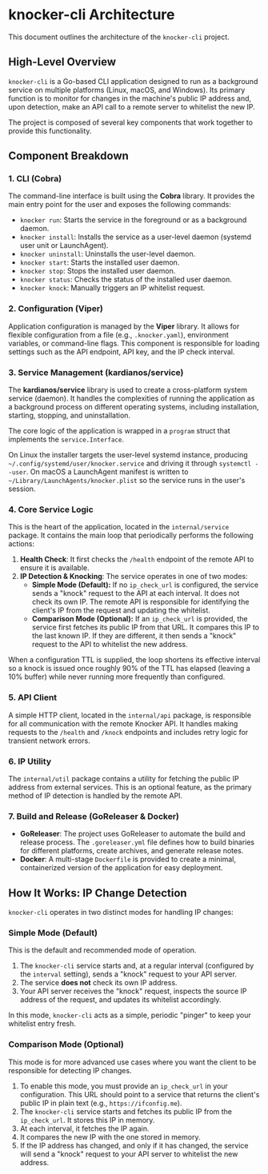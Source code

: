 # knocker-cli Architecture

This document outlines the architecture of the `knocker-cli` project.

## High-Level Overview

`knocker-cli` is a Go-based CLI application designed to run as a background service on multiple platforms (Linux, macOS, and Windows). Its primary function is to monitor for changes in the machine's public IP address and, upon detection, make an API call to a remote server to whitelist the new IP.

The project is composed of several key components that work together to provide this functionality.



## Component Breakdown

### 1. CLI (Cobra)

The command-line interface is built using the **Cobra** library. It provides the main entry point for the user and exposes the following commands:

- `knocker run`: Starts the service in the foreground or as a background daemon.
- `knocker install`: Installs the service as a user-level daemon (systemd user unit or LaunchAgent).
- `knocker uninstall`: Uninstalls the user-level daemon.
- `knocker start`: Starts the installed user daemon.
- `knocker stop`: Stops the installed user daemon.
- `knocker status`: Checks the status of the installed user daemon.
- `knocker knock`: Manually triggers an IP whitelist request.

### 2. Configuration (Viper)

Application configuration is managed by the **Viper** library. It allows for flexible configuration from a file (e.g., `.knocker.yaml`), environment variables, or command-line flags. This component is responsible for loading settings such as the API endpoint, API key, and the IP check interval.

### 3. Service Management (kardianos/service)

The **kardianos/service** library is used to create a cross-platform system service (daemon). It handles the complexities of running the application as a background process on different operating systems, including installation, starting, stopping, and uninstallation.

The core logic of the application is wrapped in a `program` struct that implements the `service.Interface`.

On Linux the installer targets the user-level systemd instance, producing `~/.config/systemd/user/knocker.service` and driving it through `systemctl --user`. On macOS a LaunchAgent manifest is written to `~/Library/LaunchAgents/knocker.plist` so the service runs in the user's session.

### 4. Core Service Logic

This is the heart of the application, located in the `internal/service` package. It contains the main loop that periodically performs the following actions:

1. **Health Check**: It first checks the `/health` endpoint of the remote API to ensure it is available.
2. **IP Detection & Knocking**: The service operates in one of two modes:
    - **Simple Mode (Default):** If no `ip_check_url` is configured, the service sends a "knock" request to the API at each interval. It does not check its own IP. The remote API is responsible for identifying the client's IP from the request and updating the whitelist.
    - **Comparison Mode (Optional):** If an `ip_check_url` is provided, the service first fetches its public IP from that URL. It compares this IP to the last known IP. If they are different, it then sends a "knock" request to the API to whitelist the new address.

When a configuration TTL is supplied, the loop shortens its effective interval so a knock is issued once roughly 90% of the TTL has elapsed (leaving a 10% buffer) while never running more frequently than configured.

### 5. API Client

A simple HTTP client, located in the `internal/api` package, is responsible for all communication with the remote Knocker API. It handles making requests to the `/health` and `/knock` endpoints and includes retry logic for transient network errors.

### 6. IP Utility

The `internal/util` package contains a utility for fetching the public IP address from external services. This is an optional feature, as the primary method of IP detection is handled by the remote API.

### 7. Build and Release (GoReleaser & Docker)

- **GoReleaser**: The project uses GoReleaser to automate the build and release process. The `.goreleaser.yml` file defines how to build binaries for different platforms, create archives, and generate release notes.
- **Docker**: A multi-stage `Dockerfile` is provided to create a minimal, containerized version of the application for easy deployment.

## How It Works: IP Change Detection

`knocker-cli` operates in two distinct modes for handling IP changes:

### Simple Mode (Default)

This is the default and recommended mode of operation.

1. The `knocker-cli` service starts and, at a regular interval (configured by the `interval` setting), sends a "knock" request to your API server.
2. The service **does not** check its own IP address.
3. Your API server receives the "knock" request, inspects the source IP address of the request, and updates its whitelist accordingly.

In this mode, `knocker-cli` acts as a simple, periodic "pinger" to keep your whitelist entry fresh.

### Comparison Mode (Optional)

This mode is for more advanced use cases where you want the client to be responsible for detecting IP changes.

1. To enable this mode, you must provide an `ip_check_url` in your configuration. This URL should point to a service that returns the client's public IP in plain text (e.g., `https://ifconfig.me`).
2. The `knocker-cli` service starts and fetches its public IP from the `ip_check_url`. It stores this IP in memory.
3. At each interval, it fetches the IP again.
4. It compares the new IP with the one stored in memory.
5. If the IP address has changed, and only if it has changed, the service will send a "knock" request to your API server to whitelist the new address.

